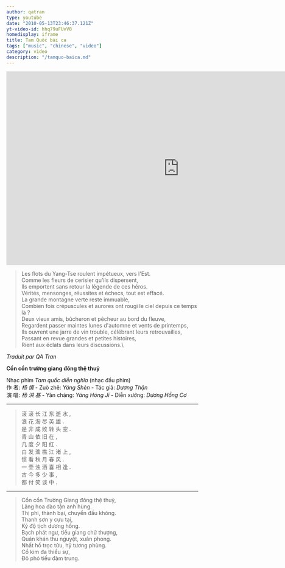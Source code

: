 ```yaml
---
author: qatran
type: youtube
date: "2010-05-13T23:46:37.121Z"
yt-video-id: hhq79uFUvV8
homedisplay: iframe
title: Tam Quốc bài ca
tags: ["music", "chinese", "video"]
category: video
description: "/tamquo-baica.md"
---
```


<iframe width="905" height="509" src="https://www.youtube.com/embed/hhq79uFUvV8" frameborder="0" allow="accelerometer; autoplay; encrypted-media; gyroscope; picture-in-picture" allowfullscreen></iframe>

>Les flots du Yang-Tse roulent impétueux, vers l'Est.\
Comme les fleurs de cerisier qu'ils dispersent,\
Ils emportent sans retour la légende de ces héros.\
Vérités, mensonges, réussites et échecs, tout est effacé.\
La grande montagne verte reste immuable,\
Combien fois crépuscules et aurores ont rougi le ciel depuis ce temps là ?\
Deux vieux amis, bûcheron et pêcheur au bord du fleuve,\
Regardent passer maintes lunes d'automne et vents de printemps,\
Ils ouvrent une jarre de vin trouble, célébrant leurs retrouvailles,\
Passant en revue grandes et petites histoires,\
Rient aux éclats dans leurs discussions.\

*Traduit par QA Tran*

**Cổn cổn trường giang đông thệ thuỷ**

Nhạc phim *Tam quốc diễn nghĩa* (nhạc đầu phim)   
作 者: *杨 慎* - Zuò zhě: *Yáng Shèn* - Tác giả: *Dương Thận*    
演 唱: *杨 洪 基* - Yǎn chàng: *Yáng Hóng Jī* - Diễn xướng: *Dương Hồng Cơ*  

___ 

>滚 滚 长 江 东 逝 水 ,  
浪 花 淘 尽 英 雄 .  
是 非 成 败 转 头 空 .  
青 山 依 旧 在 ,  
几 度 夕 阳 红 .  
白 发 渔 樵 江 渚 上 ,  
惯 看 秋 月 春 风 .  
一 壶 浊 酒 喜 相 逢 .  
古 今 多 少 事 ,  
都 付 笑 谈 中 .  
  
___ ________

>Cổn cổn Trường Giang đông thệ thuỷ,  
Lãng hoa đào tận anh hùng.  
Thị phi, thành bại, chuyển đầu không.  
Thanh sơn y cựu tại,  
Kỷ độ tịch dương hồng.  
Bạch phát ngư, tiều giang chử thượng,   
Quán khán thu nguyệt, xuân phong.  
Nhất hồ trọc tửu, hỷ tương phùng.  
Cổ kim đa thiểu sự,  
Đô phó tiếu đàm trung.  

